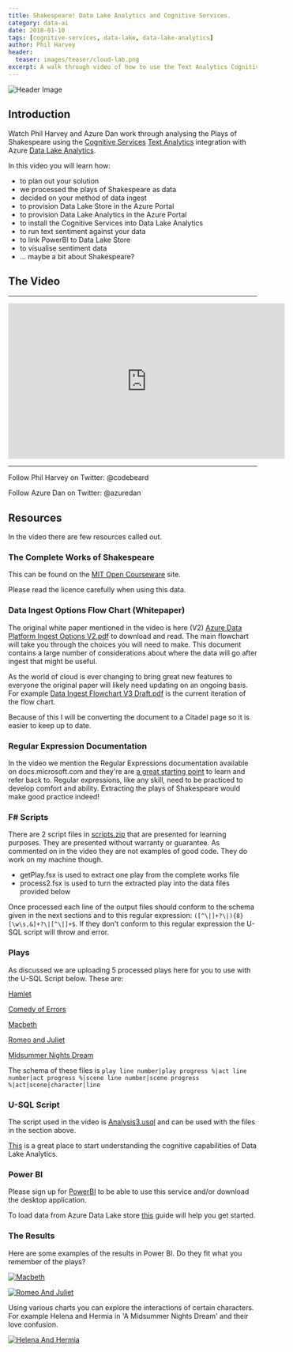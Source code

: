 ```yaml
---
title: Shakespeare! Data Lake Analytics and Cognitive Services.
category: data-ai
date: 2018-01-10
tags: [cognitive-services, data-lake, data-lake-analytics]
author: Phil Harvey
header:
  teaser: images/teaser/cloud-lab.png
excerpt: A walk through video of how to use the Text Analytics Cognitive Service in Data Lake Analytics using Shakespeare as an example.
---
```

![Header Image](images/Header.png "Header Image")

## Introduction
Watch Phil Harvey and Azure Dan work through analysing the Plays of Shakespeare using the <a href="https://azure.microsoft.com/en-gb/services/cognitive-services/" target="_blank">Cognitive Services</a> <a href="https://azure.microsoft.com/en-gb/services/cognitive-services/text-analytics/" target="_blank">Text Analytics</a> integration with Azure <a href="https://azure.microsoft.com/en-gb/services/data-lake-analytics/" target="_blank">Data Lake Analytics</a>.

In this video you will learn how:
 - to plan out your solution
 - we processed the plays of Shakespeare as data
 - decided on your method of data ingest
 - to provision Data Lake Store in the Azure Portal
 - to provision Data Lake Analytics in the Azure Portal
 - to install the Cognitive Services into Data Lake Analytics
 - to run text sentiment against your data
 - to link PowerBI to Data Lake Store
 - to visualise sentiment data 
 - ... maybe a bit about Shakespeare?

## The Video
----------

<iframe width="560" height="315" src="https://www.youtube.com/embed/bfn9KrfHvQI" frameborder="0" allow="autoplay; encrypted-media" allowfullscreen></iframe>

----------

Follow Phil Harvey on Twitter: @codebeard

Follow Azure Dan on Twitter: @azuredan

## Resources

In the video there are few resources called out.

### The Complete Works of Shakespeare

This can be found on the <a href="https://ocw.mit.edu/ans7870/6/6.006/s08/lecturenotes/files/t8.shakespeare.txt" target="_blank">MIT Open Courseware</a> site.

Please read the licence carefully when using this data.

### Data Ingest Options Flow Chart (Whitepaper)

The original white paper mentioned in the video is here (V2) [Azure Data Platform Ingest Options V2.pdf](./AzureDataPlatformIngestOptionsV2.pdf) to download and read. The main flowchart will take you through the choices you will need to make. This document contains a large number of considerations about where the data will go after ingest that might be useful.

As the world of cloud is ever changing to bring great new features to everyone the original paper will likely need updating on an ongoing basis. For example [Data Ingest Flowchart V3 Draft.pdf](./DataIngestFlowchartV3Draft.pdf) is the current iteration of the flow chart. 

Because of this I will be converting the document to a Citadel page so it is easier to keep up to date.

### Regular Expression Documentation

In the video we mention the Regular Expressions documentation available on docs.microsoft.com and they're are <a href="https://docs.microsoft.com/en-us/dotnet/standard/base-types/regular-expressions" target="_blank">a great starting point</a> to learn and refer back to. Regular expressions, like any skill, need to be practiced to develop comfort and ability. Extracting the plays of Shakespeare would make good practice indeed!

### F\# Scripts

There are 2 script files in [scripts.zip](./scripts.zip) that are presented for learning purposes. They are presented without warranty or guarantee. As commented on in the video they are not examples of good code. They do work on my machine though.

* getPlay.fsx is used to extract one play from the complete works file
* process2.fsx is used to turn the extracted play into the data files provided below

Once processed each line of the output files should conform to the schema given in the next sections and to this regular expression: `([^\|]+?\|){8}[\w\s,&]+?\|[^\|]+$`. If they don't conform to this regular expression the U-SQL script will throw and error.

### Plays 

As discussed we are uploading 5 processed plays here for you to use with the U-SQL Script below.
These are:

[Hamlet](./hamlet_processed4.txt)

[Comedy of Errors](./comedyoferrors_processed4.txt)

[Macbeth](./macbeth_processed4.txt)

[Romeo and Juliet](./romeo_processed4.txt)

[Midsummer Nights Dream](./midsummer_processed4.txt)

The schema of these files is
`play line number|play progress %|act line number|act progress %|scene line number|scene progress %|act|scene|character|line`

### U-SQL Script

The script used in the video is [Analysis3.usql](./Analysis3.usql) and can be used with the files in the section above.

[This](https://docs.microsoft.com/en-us/azure/data-lake-analytics/data-lake-analytics-u-sql-cognitive) is a great place to start understanding the cognitive capabilities of Data Lake Analytics.

### Power BI
Please sign up for [PowerBI](https://powerbi.microsoft.com/en-us/) to be able to use this service and/or download the desktop application.

To load data from Azure Data Lake store [this](https://docs.microsoft.com/en-us/azure/data-lake-store/data-lake-store-power-bi) guide will help you get started.


### The Results
Here are some examples of the results in Power BI.
Do they fit what you remember of the plays?

[![Macbeth](images/Macbeth.png "Macbeth Results")](images/Macbeth.png)

[![Romeo And Juliet](images/RomeoAndJuliet.png "Romeo and Juliet Results")](images/RomeoAndJuliet.png)

Using various charts you can explore the interactions of certain characters.
For example Helena and Hermia in 'A Midsummer Nights Dream' and their love confusion.

[![Helena And Hermia](images/HelenaAndHermia.png "Helena And Hermia Results")](images/HelenaAndHermia.png)
